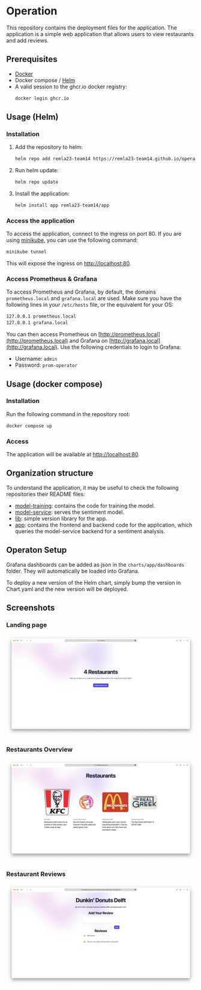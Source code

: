 # Operation
This repository contains the deployment files for the application.
The application is a simple web application that allows users to view restaurants and add reviews.

## Prerequisites
- [Docker](https://www.docker.com)
- Docker compose / [Helm](https://helm.sh)
- A valid session to the ghcr.io docker registry:
  ```sh
  docker login ghcr.io
  ```

## Usage (Helm)
### Installation
1. Add the repository to helm:
   ```sh
   helm repo add remla23-team14 https://remla23-team14.github.io/operation
   ```
2. Run helm update:
   ```sh
   helm repo update
   ```
3. Install the application:
   ```sh
   helm install app remla23-team14/app
   ```
### Access the application
To access the application, connect to the ingress on port 80.
If you are using [minikube](https://github.com/kubernetes/minikube),
you can use the following command:
```sh
minikube tunnel
 ```
This will expose the ingress on [http://localhost:80](http:localhost:80).

### Access Prometheus & Grafana
To access Prometheus and Grafana, by default, the domains `prometheus.local` and `grafana.local` are used.
Make sure you have the following lines in your `/etc/hosts` file, or the equivalent for your OS:
```sh
127.0.0.1 prometheus.local
127.0.0.1 grafana.local
```
You can then access Prometheus on [http://prometheus.local](http://prometheus.local) and Grafana on [http://grafana.local](http://grafana.local).
Use the following credentials to login to Grafana:
- Username: `admin`
- Password: `prom-operator`

## Usage (docker compose)
### Installation
Run the following command in the repository root:
```sh
docker compose up
```

### Access
The application will be available at [http://localhost:80](http:localhost:80).

## Organization structure
To understand the application, it may be useful to check the following repositories their README files:
- [model-training](https://github.com/remla23-team14/model-training): contains the code for training the model.
- [model-service](https://github.com/remla23-team14/model-service): serves the sentiment model.
- [lib](https://github.com/remla23-team14/lib): simple version library for the app.
- [app](https://github.com/remla23-team14/app): contains the frontend and backend code for the application, which queries the model-service backend for a sentiment analysis.

## Operaton Setup
Grafana dashboards can be added as json in the `charts/app/dashboards` folder.
They will automatically be loaded into Grafana.

To deploy a new version of the Helm chart,
simply bump the version in Chart.yaml and the new version will be deployed.

## Screenshots
### Landing page
![landing page](images/landing.png)

### Restaurants Overview
![restaurants overview](images/restaurants.png)

### Restaurant Reviews
![Restaurant reviews](images/reviews.png)
